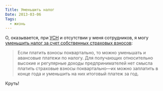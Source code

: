 ```yaml
---
Title: Уменьшить налог
Date: 2013-03-06
Tags:
  - жизнь
---
```


О, оказывается, при [УСН][1] и отсутствии у меня сотрудников, я могу [уменьшить налог за счет собственных страховых взносов][2]:

> Если платить взносы поквартально, то можно уменьшать и авансовые платежи по налогу. Для получающих относительно высокие и регулярные доходы предпринимателей нет смысла платить страховые взносы поквартально—их можно заплатить в конце года и уменьшить на них итоговый платеж за год.

Круть!

[1]: http://ru.wikipedia.org/wiki/Упрощённая_система_налогообложения
[2]: http://www.b-kontur.ru/enquiry/54